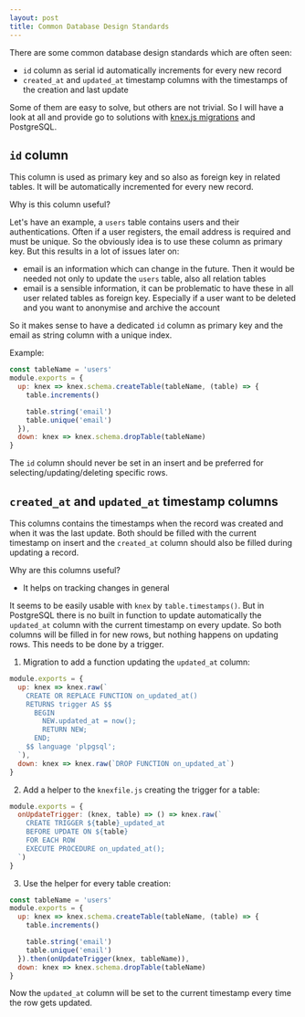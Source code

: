 ```yaml
---
layout: post
title: Common Database Design Standards
---
```


There are some common database design standards which are often seen:
* `id` column as serial id automatically increments for every new record
* `created_at` and `updated_at` timestamp columns with the timestamps of the creation and last update

Some of them are easy to solve, but others are not trivial. So I will have a look at all and provide go to solutions with [knex.js migrations](https://knexjs.org/#Migrations) and PostgreSQL.
<!--more-->

## `id` column

This column is used as primary key and so also as foreign key in related tables. It will be automatically incremented for every new record.

Why is this column useful?

Let's have an example, a `users` table contains users and their authentications. Often if a user registers, the email address is required and must be unique. So the obviously idea is to use these column as primary key. But this results in a lot of issues later on:
* email is an information which can change in the future. Then it would be needed not only to update the `users` table, also all relation tables
* email is a sensible information, it can be problematic to have these in all user related tables as foreign key. Especially if a user want to be deleted and you want to anonymise and archive the account

So it makes sense to have a dedicated `id` column as primary key and the email as string column with a unique index.

Example:
```javascript
const tableName = 'users'
module.exports = {
  up: knex => knex.schema.createTable(tableName, (table) => {
    table.increments()

    table.string('email')
    table.unique('email')
  }),
  down: knex => knex.schema.dropTable(tableName)
}
```

The `id` column should never be set in an insert and be preferred for selecting/updating/deleting specific rows.

## `created_at` and `updated_at` timestamp columns

This columns contains the timestamps when the record was created and when it was the last update. Both should be filled with the current timestamp on insert and the `created_at` column should also be filled during updating a record.

Why are this columns useful?
* It helps on tracking changes in general

It seems to be easily usable with `knex` by `table.timestamps()`. But in PostgreSQL there is no built in function to update automatically the `updated_at` column with the current timestamp on every update. So both columns will be filled in for new rows, but nothing happens on updating rows. This needs to be done by a trigger.

1. Migration to add a function updating the `updated_at` column:
```javascript
module.exports = {
  up: knex => knex.raw(`
    CREATE OR REPLACE FUNCTION on_updated_at()
    RETURNS trigger AS $$
      BEGIN
        NEW.updated_at = now();
        RETURN NEW;
      END;
    $$ language 'plpgsql';
  `),
  down: knex => knex.raw(`DROP FUNCTION on_updated_at`)
}
```
2. Add a helper to the `knexfile.js` creating the trigger for a table:
```javascript
module.exports = {
  onUpdateTrigger: (knex, table) => () => knex.raw(`
    CREATE TRIGGER ${table}_updated_at
    BEFORE UPDATE ON ${table}
    FOR EACH ROW
    EXECUTE PROCEDURE on_updated_at();
  `)
}
```
3. Use the helper for every table creation:
```javascript
const tableName = 'users'
module.exports = {
  up: knex => knex.schema.createTable(tableName, (table) => {
    table.increments()

    table.string('email')
    table.unique('email')
  }).then(onUpdateTrigger(knex, tableName)),
  down: knex => knex.schema.dropTable(tableName)
}
```

Now the `updated_at` column will be set to the current timestamp every time the row gets updated.
